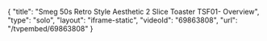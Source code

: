 {
    "title": "Smeg 50s Retro Style Aesthetic 2 Slice Toaster TSF01- Overview",
    "type": "solo",
    "layout": "iframe-static",
    "videoId": "69863808",
    "url": "\/tvpembed\/69863808"
}